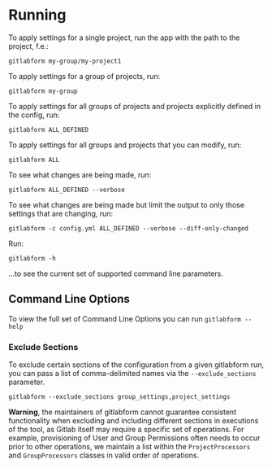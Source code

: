 # Running

To apply settings for a single project, run the app with the path to the project, f.e.:

```shell
gitlabform my-group/my-project1
```

To apply settings for a group of projects, run:

```shell
gitlabform my-group
```

To apply settings for all groups of projects and projects explicitly defined in the config, run:

```shell
gitlabform ALL_DEFINED
```

To apply settings for all groups and projects that you can modify, run:

```shell
gitlabform ALL
```

To see what changes are being made, run:

```shell
gitlabform ALL_DEFINED --verbose
```

To see what changes are being made but limit the output to only those settings that are changing, run:

```shell
gitlabform -c config.yml ALL_DEFINED --verbose --diff-only-changed
```

Run:

```shell
gitlabform -h
```

...to see the current set of supported command line parameters.

## Command Line Options

To view the full set of Command Line Options you can run `gitlabform --help`

### Exclude Sections

To exclude certain sections of the configuration from a given gitlabform run, you can pass a list of comma-delimited names via the `--exclude_sections` parameter.

```shell
gitlabform --exclude_sections group_settings,project_settings
```

**Warning**, the maintainers of gitlabform cannot guarantee consistent functionality when excluding and including different sections in executions of the tool, as Gitlab itself may require a specific set of operations. For example, provisioning of User and Group Permissions often needs to occur prior to other operations, we maintain a list within the `ProjectProcessors` and `GroupProcessors` classes in valid order of operations.